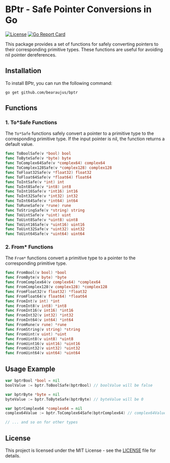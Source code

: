 # BPtr - Safe Pointer Conversions in Go

[![License](https://img.shields.io/badge/license-MIT-blue.svg)](https://github.com/bearaujus/bptr/blob/master/LICENSE)
[![Go Report Card](https://goreportcard.com/badge/github.com/bearaujus/bptr)](https://goreportcard.com/report/github.com/bearaujus/bptr)

This package provides a set of functions for safely converting pointers to their corresponding primitive types. These
functions are useful for avoiding nil pointer dereferences.

## Installation

To install BPtr, you can run the following command:

```shell
go get github.com/bearaujus/bptr
```

## Functions

### 1. To*Safe Functions

The `To*Safe` functions safely convert a pointer to a primitive type to the corresponding primitive type. If the
input pointer is nil, the function returns a default value.

```go
func ToBoolSafe(v *bool) bool
func ToByteSafe(v *byte) byte
func ToComplex64Safe(v *complex64) complex64
func ToComplex128Safe(v *complex128) complex128
func ToFloat32Safe(v *float32) float32
func ToFloat64Safe(v *float64) float64
func ToIntSafe(v *int) int
func ToInt8Safe(v *int8) int8
func ToInt16Safe(v *int16) int16
func ToInt32Safe(v *int32) int32
func ToInt64Safe(v *int64) int64
func ToRuneSafe(v *rune) rune
func ToStringSafe(v *string) string
func ToUintSafe(v *uint) uint
func ToUint8Safe(v *uint8) uint8
func ToUint16Safe(v *uint16) uint16
func ToUint32Safe(v *uint32) uint32
func ToUint64Safe(v *uint64) uint64
```

### 2. From* Functions

The `From*` functions convert a primitive type to a pointer to the corresponding primitive type.

```go
func FromBool(v bool) *bool
func FromByte(v byte) *byte
func FromComplex64(v complex64) *complex64
func FromComplex128(v complex128) *complex128
func FromFloat32(v float32) *float32
func FromFloat64(v float64) *float64
func FromInt(v int) *int
func FromInt8(v int8) *int8
func FromInt16(v int16) *int16
func FromInt32(v int32) *int32
func FromInt64(v int64) *int64
func FromRune(v rune) *rune
func FromString(v string) *string
func FromUint(v uint) *uint
func FromUint8(v uint8) *uint8
func FromUint16(v uint16) *uint16
func FromUint32(v uint32) *uint32
func FromUint64(v uint64) *uint64
```

## Usage Example

```go
var bptrBool *bool = nil
boolValue := bptr.ToBoolSafe(bptrBool) // boolValue will be false

var bptrByte *byte = nil
byteValue := bptr.ToByteSafe(bptrByte) // byteValue will be 0

var bptrComplex64 *complex64 = nil
complex64Value := bptr.ToComplex64Safe(bptrComplex64) // complex64Value will be 0

// ... and so on for other types
```

## License

This project is licensed under the MIT License - see the [LICENSE]((https://github.com/bearaujus/bptr/blob/master/LICENSE)) file for details.
